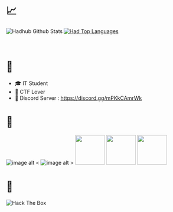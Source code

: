 # 📈

<img align="left" alt="Hadhub Github Stats" src="https://github-readme-stats.vercel.app/api?username=hadhub&show_icons=true&theme=dark" />

<a align="right" href="https://github.com/hadhub/github-readme-stats"><img alt="Had Top Languages" src="https://github-readme-stats.vercel.app/api/top-langs/?username=hadhub&langs_count=9&count_private=true&layout=compact&theme=dark" /></a>

<br>


# 👤
- ‍🎓 IT Student
- 🚩 CTF Lover
- 🔌 Discord Server : https://discord.gg/mPKkCAmrWk


# 📖
![image alt <](https://media.discordapp.net/attachments/713142876241920000/936585233371889694/0b849c72f38362fe12072a4916660013.png?width=80&height=80)
![image alt >](https://media.discordapp.net/attachments/713142876241920000/936585233124446228/R_1.png?width=80&height=80)
<img src="https://media.discordapp.net/attachments/713142876241920000/936585032393437205/1200px-Python-logo-notext.svg.png" height="80px">
<img src="https://media.discordapp.net/attachments/713142876241920000/936584944682168370/powershell.png" height="80px">
<img src="https://media.discordapp.net/attachments/713142876241920000/936599430176575488/1643370025933.png" height="80px">

# 🚩
 <img src="http://www.hackthebox.eu/badge/image/289680" alt="Hack The Box"> 
 


